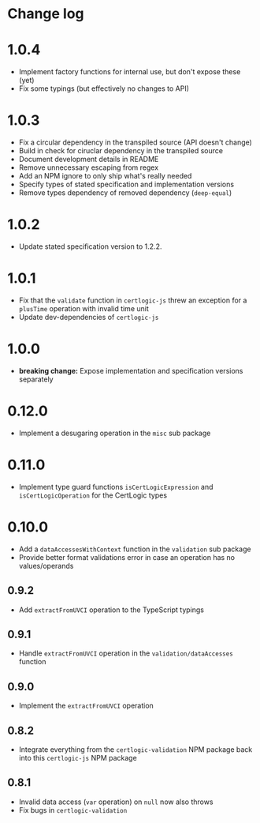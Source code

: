 # Change log

# 1.0.4

* Implement factory functions for internal use, but don't expose these (yet)
* Fix some typings (but effectively no changes to API)


# 1.0.3

* Fix a circular dependency in the transpiled source (API doesn't change)
* Build in check for ciruclar dependency in the transpiled source
* Document development details in README
* Remove unnecessary escaping from regex
* Add an NPM ignore to only ship what's really needed
* Specify types of stated specification and implementation versions
* Remove types dependency of removed dependency (`deep-equal`)


# 1.0.2

* Update stated specification version to 1.2.2.


# 1.0.1

* Fix that the `validate` function in `certlogic-js` threw an exception for a `plusTime` operation with invalid time unit
* Update dev-dependencies of `certlogic-js`


# 1.0.0

* **breaking change:** Expose implementation and specification versions separately


# 0.12.0

* Implement a desugaring operation in the `misc` sub package


# 0.11.0

* Implement type guard functions `isCertLogicExpression` and `isCertLogicOperation` for the CertLogic types


# 0.10.0

* Add a `dataAccessesWithContext` function in the `validation` sub package
* Provide better format validations error in case an operation has no values/operands


## 0.9.2

* Add `extractFromUVCI` operation to the TypeScript typings


## 0.9.1

* Handle `extractFromUVCI` operation in the `validation/dataAccesses` function


## 0.9.0

* Implement the `extractFromUVCI` operation


## 0.8.2

* Integrate everything from the `certlogic-validation` NPM package back into this `certlogic-js` NPM package


## 0.8.1

* Invalid data access (`var` operation) on `null` now also throws
* Fix bugs in `certlogic-validation`

